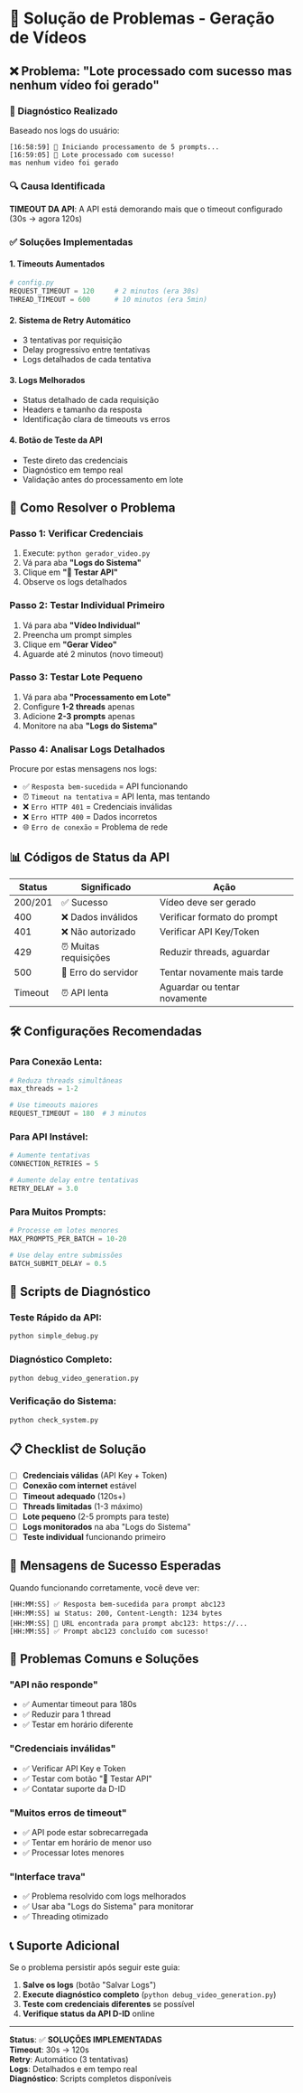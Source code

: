 # 🔧 Solução de Problemas - Geração de Vídeos

## ❌ Problema: "Lote processado com sucesso mas nenhum vídeo foi gerado"

### 🎯 Diagnóstico Realizado

Baseado nos logs do usuário:
```
[16:58:59] 🚀 Iniciando processamento de 5 prompts...
[16:59:05] 🎉 Lote processado com sucesso!
mas nenhum video foi gerado
```

### 🔍 Causa Identificada

**TIMEOUT DA API**: A API está demorando mais que o timeout configurado (30s → agora 120s)

### ✅ Soluções Implementadas

#### 1. **Timeouts Aumentados**
```python
# config.py
REQUEST_TIMEOUT = 120     # 2 minutos (era 30s)
THREAD_TIMEOUT = 600      # 10 minutos (era 5min)
```

#### 2. **Sistema de Retry Automático**
- 3 tentativas por requisição
- Delay progressivo entre tentativas
- Logs detalhados de cada tentativa

#### 3. **Logs Melhorados**
- Status detalhado de cada requisição
- Headers e tamanho da resposta
- Identificação clara de timeouts vs erros

#### 4. **Botão de Teste da API**
- Teste direto das credenciais
- Diagnóstico em tempo real
- Validação antes do processamento em lote

## 🚀 Como Resolver o Problema

### **Passo 1: Verificar Credenciais**
1. Execute: `python gerador_video.py`
2. Vá para aba **"Logs do Sistema"**
3. Clique em **"🧪 Testar API"**
4. Observe os logs detalhados

### **Passo 2: Testar Individual Primeiro**
1. Vá para aba **"Vídeo Individual"**
2. Preencha um prompt simples
3. Clique em **"Gerar Vídeo"**
4. Aguarde até 2 minutos (novo timeout)

### **Passo 3: Testar Lote Pequeno**
1. Vá para aba **"Processamento em Lote"**
2. Configure **1-2 threads** apenas
3. Adicione **2-3 prompts** apenas
4. Monitore na aba **"Logs do Sistema"**

### **Passo 4: Analisar Logs Detalhados**
Procure por estas mensagens nos logs:
- ✅ `Resposta bem-sucedida` = API funcionando
- ⏰ `Timeout na tentativa` = API lenta, mas tentando
- ❌ `Erro HTTP 401` = Credenciais inválidas
- ❌ `Erro HTTP 400` = Dados incorretos
- 🌐 `Erro de conexão` = Problema de rede

## 📊 Códigos de Status da API

| Status | Significado | Ação |
|--------|-------------|------|
| 200/201 | ✅ Sucesso | Vídeo deve ser gerado |
| 400 | ❌ Dados inválidos | Verificar formato do prompt |
| 401 | ❌ Não autorizado | Verificar API Key/Token |
| 429 | ⏰ Muitas requisições | Reduzir threads, aguardar |
| 500 | 🔧 Erro do servidor | Tentar novamente mais tarde |
| Timeout | ⏰ API lenta | Aguardar ou tentar novamente |

## 🛠️ Configurações Recomendadas

### **Para Conexão Lenta:**
```python
# Reduza threads simultâneas
max_threads = 1-2

# Use timeouts maiores
REQUEST_TIMEOUT = 180  # 3 minutos
```

### **Para API Instável:**
```python
# Aumente tentativas
CONNECTION_RETRIES = 5

# Aumente delay entre tentativas
RETRY_DELAY = 3.0
```

### **Para Muitos Prompts:**
```python
# Processe em lotes menores
MAX_PROMPTS_PER_BATCH = 10-20

# Use delay entre submissões
BATCH_SUBMIT_DELAY = 0.5
```

## 🧪 Scripts de Diagnóstico

### **Teste Rápido da API:**
```bash
python simple_debug.py
```

### **Diagnóstico Completo:**
```bash
python debug_video_generation.py
```

### **Verificação do Sistema:**
```bash
python check_system.py
```

## 📋 Checklist de Solução

- [ ] **Credenciais válidas** (API Key + Token)
- [ ] **Conexão com internet** estável
- [ ] **Timeout adequado** (120s+)
- [ ] **Threads limitadas** (1-3 máximo)
- [ ] **Lote pequeno** (2-5 prompts para teste)
- [ ] **Logs monitorados** na aba "Logs do Sistema"
- [ ] **Teste individual** funcionando primeiro

## 🎯 Mensagens de Sucesso Esperadas

Quando funcionando corretamente, você deve ver:
```
[HH:MM:SS] ✅ Resposta bem-sucedida para prompt abc123
[HH:MM:SS] 📊 Status: 200, Content-Length: 1234 bytes
[HH:MM:SS] 🎯 URL encontrada para prompt abc123: https://...
[HH:MM:SS] ✅ Prompt abc123 concluído com sucesso!
```

## 🚨 Problemas Comuns e Soluções

### **"API não responde"**
- ✅ Aumentar timeout para 180s
- ✅ Reduzir para 1 thread
- ✅ Testar em horário diferente

### **"Credenciais inválidas"**
- ✅ Verificar API Key e Token
- ✅ Testar com botão "🧪 Testar API"
- ✅ Contatar suporte da D-ID

### **"Muitos erros de timeout"**
- ✅ API pode estar sobrecarregada
- ✅ Tentar em horário de menor uso
- ✅ Processar lotes menores

### **"Interface trava"**
- ✅ Problema resolvido com logs melhorados
- ✅ Usar aba "Logs do Sistema" para monitorar
- ✅ Threading otimizado

## 📞 Suporte Adicional

Se o problema persistir após seguir este guia:

1. **Salve os logs** (botão "Salvar Logs")
2. **Execute diagnóstico completo** (`python debug_video_generation.py`)
3. **Teste com credenciais diferentes** se possível
4. **Verifique status da API D-ID** online

---

**Status**: ✅ **SOLUÇÕES IMPLEMENTADAS**  
**Timeout**: 30s → 120s  
**Retry**: Automático (3 tentativas)  
**Logs**: Detalhados e em tempo real  
**Diagnóstico**: Scripts completos disponíveis
